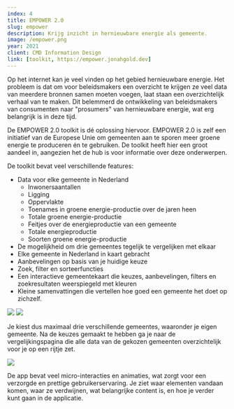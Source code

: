 ```yaml
---
index: 4
title: EMPOWER 2.0
slug: empower
description: Krijg inzicht in hernieuwbare energie als gemeente.
image: /empower.png
year: 2021
client: CMD Information Design
link: [toolkit, https://empower.jonahgold.dev]
---
```


<script>
  import Image from '$lib/components/atoms/Image.svelte'
</script>

Op het internet kan je veel vinden op het gebied hernieuwbare energie. Het probleem is dat om voor beleidsmakers een overzicht te krijgen ze veel data van meerdere bronnen samen moeten voegen, laat staan een overzichtelijk verhaal van te maken. Dit belemmerd de ontwikkeling van beleidsmakers van consumenten naar "prosumers" van hernieuwbare energie, wat erg belangrijk is in deze tijd.

De EMPOWER 2.0 toolkit is dé oplossing hiervoor. EMPOWER 2.0 is zelf een initiatief van de Europese Unie om gemeenten aan te sporen meer groene energie te produceren én te gebruiken. De toolkit heeft hier een groot aandeel in, aangezien het de hub is voor informatie over deze onderwerpen.

De toolkit bevat veel verschillende features:

- Data voor elke gemeente in Nederland
  - Inwonersaantallen
  - Ligging
  - Oppervlakte
  - Toenames in groene energie-productie over de jaren heen
  - Totale groene energie-productie
  - Feitjes over de energieproductie van een gemeente
  - Totale energieproductie
  - Soorten groene energie-productie
- De mogelijkheid om drie gemeentes tegelijk te vergelijken met elkaar
- Elke gemeente in Nederland in kaart gebracht
- Aanbevelingen op basis van je huidige keuze
- Zoek, filter en sorteerfuncties
- Een interactieve gemeentekaart die keuzes, aanbevelingen, filters en zoekresultaten weerspiegeld met kleuren
- Kleine samenvattingen die vertellen hoe goed een gemeente het doet op zichzelf.

<Image src="/empower/selected.png" format="caption" caption="De kaart laat geselecteerde gemeentes in oranje zien, en aanbevolen gemeentes in blauw." />

<Image src="/empower/search.png" format="caption" caption="De kaart laat geselecteerde gemeentes in oranje zien, en aanbevolen gemeentes in blauw." />

Je kiest dus maximaal drie verschillende gemeentes, waaronder je eigen gemeente. Na de keuzes gemaakt te hebben ga je naar de vergelijkingspagina die alle data van de gekozen gemeenten overzichtelijk voor je op een rijtje zet.

<Image src="/empower/charts.png" format="caption" caption="De detailpagina laat op meerdere manieren zien hoe goed je het doet vergeleken met de andere gemeente(s) met overzichtelijke en afgezonderde grafieken." />

De app bevat veel micro-interacties en animaties, wat zorgt voor een verzorgde en prettige gebruikerservaring. Je ziet waar elementen vandaan komen, waar ze verdwijnen, wat belangrijke content is, en hoe je verder kunt gaan in de applicatie.
